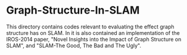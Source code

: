 # Graph-Structure-In-SLAM
This directory contains codes relevant to evaluating the effect graph structure has on SLAM. In it is also contained an  implementation of the IROS-2014 paper, "Novel Insights into the Impact of Graph Structure on SLAM", and "SLAM-The  Good, The Bad and The Ugly".
